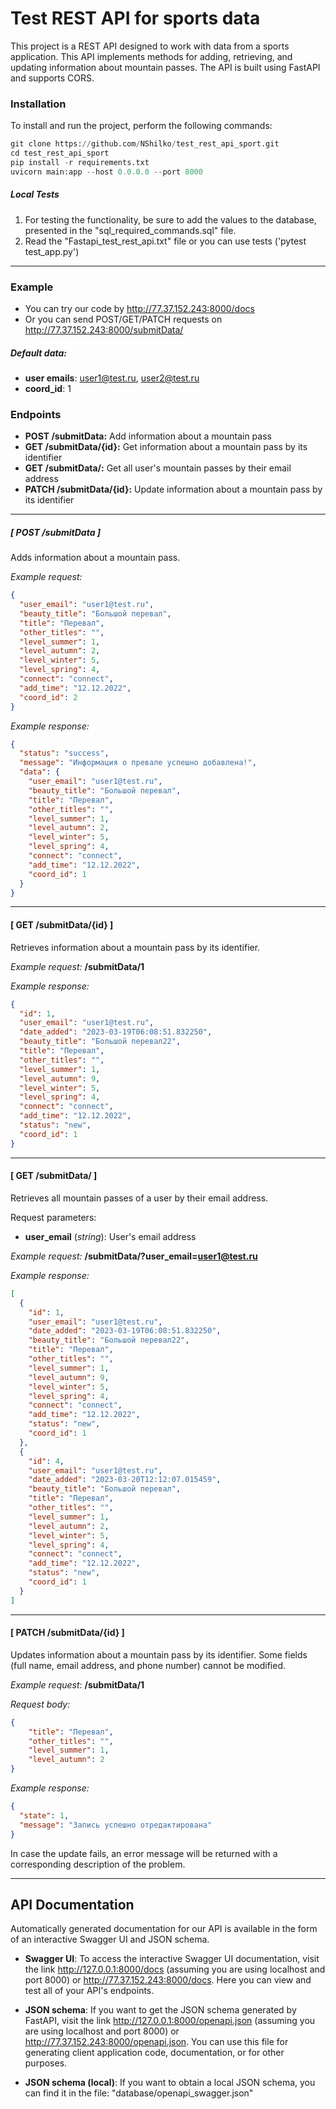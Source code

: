 # Test REST API for sports data

This project is a REST API designed to work with data from a sports application. This API implements methods for adding, retrieving, and updating information about mountain passes. The API is built using FastAPI and supports CORS.

### Installation
To install and run the project, perform the following commands:
```python
git clone https://github.com/NShilko/test_rest_api_sport.git
cd test_rest_api_sport
pip install -r requirements.txt
uvicorn main:app --host 0.0.0.0 --port 8000
```
##### Local Tests
1. For testing the functionality, be sure to add the values to the database, presented in the "sql_required_commands.sql" file.
2. Read the "Fastapi_test_rest_api.txt" file or you can use tests ('pytest test_app.py')

----

### Example
- You can try our code by http://77.37.152.243:8000/docs
- Or you can send POST/GET/PATCH requests on http://77.37.152.243:8000/submitData/

##### *Default data:*
- **user emails**: user1@test.ru, user2@test.ru
- **coord_id**: 1


### Endpoints

- **POST /submitData:** Add information about a mountain pass
- **GET /submitData/{id}:** Get information about a mountain pass by its identifier
- **GET /submitData/:** Get all user's mountain passes by their email address
- **PATCH /submitData/{id}:** Update information about a mountain pass by its identifier

----

##### [ POST /submitData ]

Adds information about a mountain pass.

*Example request:*
```json
{
  "user_email": "user1@test.ru",
  "beauty_title": "Большой перевал",
  "title": "Перевал",
  "other_titles": "",
  "level_summer": 1,
  "level_autumn": 2,
  "level_winter": 5,
  "level_spring": 4,
  "connect": "connect",
  "add_time": "12.12.2022",
  "coord_id": 2
}
```
*Example response:*
```json
{
  "status": "success",
  "message": "Информация о превале успешно добавлена!",
  "data": {
    "user_email": "user1@test.ru",
    "beauty_title": "Большой перевал",
    "title": "Перевал",
    "other_titles": "",
    "level_summer": 1,
    "level_autumn": 2,
    "level_winter": 5,
    "level_spring": 4,
    "connect": "connect",
    "add_time": "12.12.2022",
    "coord_id": 1
  }
}
```
----

#### [ GET /submitData/{id} ]
Retrieves information about a mountain pass by its identifier.

*Example request:* **/submitData/1**

*Example response:*
```json
{
  "id": 1,
  "user_email": "user1@test.ru",
  "date_added": "2023-03-19T06:08:51.832250",
  "beauty_title": "Большой перевал22",
  "title": "Перевал",
  "other_titles": "",
  "level_summer": 1,
  "level_autumn": 9,
  "level_winter": 5,
  "level_spring": 4,
  "connect": "connect",
  "add_time": "12.12.2022",
  "status": "new",
  "coord_id": 1
}
```
----

#### [ GET /submitData/ ]
Retrieves all mountain passes of a user by their email address.

Request parameters:

- **user_email** (*string*): User's email address

*Example request:* **/submitData/?user_email=user1@test.ru**

*Example response:*
```json
[
  {
    "id": 1,
    "user_email": "user1@test.ru",
    "date_added": "2023-03-19T06:08:51.832250",
    "beauty_title": "Большой перевал22",
    "title": "Перевал",
    "other_titles": "",
    "level_summer": 1,
    "level_autumn": 9,
    "level_winter": 5,
    "level_spring": 4,
    "connect": "connect",
    "add_time": "12.12.2022",
    "status": "new",
    "coord_id": 1
  },
  {
    "id": 4,
    "user_email": "user1@test.ru",
    "date_added": "2023-03-20T12:12:07.015459",
    "beauty_title": "Большой перевал",
    "title": "Перевал",
    "other_titles": "",
    "level_summer": 1,
    "level_autumn": 2,
    "level_winter": 5,
    "level_spring": 4,
    "connect": "connect",
    "add_time": "12.12.2022",
    "status": "new",
    "coord_id": 1
  }
]
```
----

#### [ PATCH /submitData/{id} ]

Updates information about a mountain pass by its identifier. Some fields (full name, email address, and phone number) cannot be modified.

*Example request*: **/submitData/1**

*Request body:*
```json
{
    "title": "Перевал",
    "other_titles": "",
    "level_summer": 1,
    "level_autumn": 2
}
```
*Example response:*
```json
{
  "state": 1,
  "message": "Запись успешно отредактирована"
}
```

In case the update fails, an error message will be returned with a corresponding description of the problem.

----

## API Documentation

Automatically generated documentation for our API is available in the form of an interactive Swagger UI and JSON schema.

- **Swagger UI**: To access the interactive Swagger UI documentation, visit the link http://127.0.0.1:8000/docs (assuming you are using localhost and port 8000) or http://77.37.152.243:8000/docs. Here you can view and test all of your API's endpoints.

- **JSON schema**: If you want to get the JSON schema generated by FastAPI, visit the link http://127.0.0.1:8000/openapi.json (assuming you are using localhost and port 8000) or http://77.37.152.243:8000/openapi.json. You can use this file for generating client application code, documentation, or for other purposes.

- **JSON schema (local)**: If you want to obtain a local JSON schema, you can find it in the file: "database/openapi_swagger.json"
